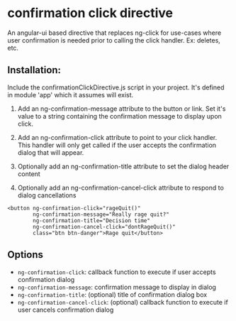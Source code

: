 # confirmation click directive
An angular-ui based directive that replaces ng-click for use-cases where user confirmation is needed prior to calling the click handler.  Ex: deletes, etc.

## Installation:


Include the confirmationClickDirective.js script in your project.  It's defined in module 'app' which it assumes will exist.


1) Add an ng-confirmation-message attribute to the button or link.  Set it's value to a string containing the confirmation message to display upon click.

2) Add an ng-confirmation-click attribute to point to your click handler.  This handler will only get called if the user accepts the confirmation dialog that will appear.

3) Optionally add an ng-confirmation-title attribute to set the dialog header content

4) Optionally add an ng-confirmation-cancel-click attribute to respond to dialog cancellations


```
<button ng-confirmation-click="rageQuit()" 
		ng-confirmation-message="Really rage quit?" 
		ng-confirmation-title="Decision time"
		ng-confirmation-cancel-click="dontRageQuit()"
		class="btn btn-danger">Rage quit</button>
```

## Options


- `ng-confirmation-click`: callback function to execute if user accepts confirmation dialog
- `ng-confirmation-message`: confirmation message to display in dialog
- `ng-confirmation-title`: (optional) title of confirmation dialog box
- `ng-confirmation-cancel-click`: (optional) callback function to execute if user cancels confirmation dialog
